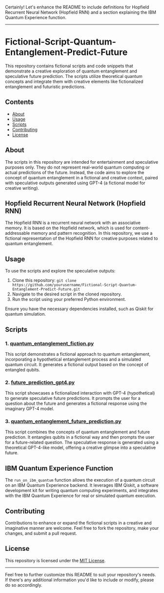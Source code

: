 Certainly! Let's enhance the README to include definitions for Hopfield Recurrent Neural Network (Hopfield RNN) and a section explaining the IBM Quantum Experience function.

---

# Fictional-Script-Quantum-Entanglement-Predict-Future

This repository contains fictional scripts and code snippets that demonstrate a creative exploration of quantum entanglement and speculative future prediction. The scripts utilize theoretical quantum concepts and integrate them with creative elements like fictionalized entanglement and futuristic predictions.

## Contents

- [About](#about)
- [Usage](#usage)
- [Scripts](#scripts)
- [Contributing](#contributing)
- [License](#license)

## About

The scripts in this repository are intended for entertainment and speculative purposes only. They do not represent real-world quantum computing or actual predictions of the future. Instead, the code aims to explore the concept of quantum entanglement in a fictional and creative context, paired with speculative outputs generated using GPT-4 (a fictional model for creative writing).

## Hopfield Recurrent Neural Network (Hopfield RNN)

The Hopfield RNN is a recurrent neural network with an associative memory. It is based on the Hopfield network, which is used for content-addressable memory and pattern recognition. In this repository, we use a fictional representation of the Hopfield RNN for creative purposes related to quantum entanglement.

## Usage

To use the scripts and explore the speculative outputs:
1. Clone this repository: `git clone https://github.com/yourusername/Fictional-Script-Quantum-Entanglement-Predict-Future.git`
2. Navigate to the desired script in the cloned repository.
3. Run the script using your preferred Python environment.

Ensure you have the necessary dependencies installed, such as Qiskit for quantum simulation.

## Scripts

### 1. [quantum_entanglement_fiction.py](quantum_entanglement_fiction.py)

This script demonstrates a fictional approach to quantum entanglement, incorporating a hypothetical entanglement process and a simulated quantum circuit. It generates a fictional output based on the concept of entangled qubits.

### 2. [future_prediction_gpt4.py](future_prediction_gpt4.py)

This script showcases a fictionalized interaction with GPT-4 (hypothetical) to generate speculative future predictions. It prompts the user for a question about the future and generates a fictional response using the imaginary GPT-4 model.

### 3. [quantum_entanglement_future_prediction.py](quantum_entanglement_future_prediction.py)

This script combines the concepts of quantum entanglement and future prediction. It entangles qubits in a fictional way and then prompts the user for a future-related question. The speculative response is generated using a theoretical GPT-4-like model, offering a creative glimpse into a speculative future.

## IBM Quantum Experience Function

The `run_on_ibm_quantum` function allows the execution of a quantum circuit on an IBM Quantum Experience backend. It leverages IBM Qiskit, a software development kit for writing quantum computing experiments, and integrates with the IBM Quantum Experience for real or simulated quantum execution.

## Contributing

Contributions to enhance or expand the fictional scripts in a creative and imaginative manner are welcome. Feel free to fork the repository, make your changes, and submit a pull request.

## License

This repository is licensed under the [MIT License](LICENSE).

---

Feel free to further customize this README to suit your repository's needs. If there's any additional information you'd like to include or modify, please do so accordingly.

